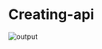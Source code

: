# Creating-api
![output](https://user-images.githubusercontent.com/90389081/139244210-e1416d97-98b8-4e51-83a9-767aa5e14104.jpg)
